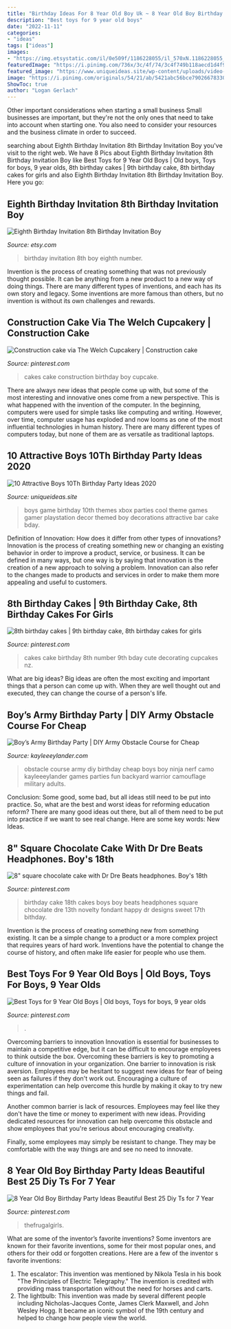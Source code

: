 ```yaml
---
title: "Birthday Ideas For 8 Year Old Boy Uk ~ 8 Year Old Boy Birthday Party Ideas Beautiful Best 25 Diy Ts For 7 Year"
description: "Best toys for 9 year old boys"
date: "2022-11-11"
categories:
- "ideas"
tags: ["ideas"]
images:
- "https://img.etsystatic.com/il/0e509f/1186228055/il_570xN.1186228055_kstz.jpg?version=0"
featuredImage: "https://i.pinimg.com/736x/3c/4f/74/3c4f749b118aecd1d4f9483cb983abc4--th-birthday-cake-beats-headphones.jpg"
featured_image: "https://www.uniqueideas.site/wp-content/uploads/video-game-party-pinteres-1.jpg"
image: "https://i.pinimg.com/originals/54/21/ab/5421abc56bce79026678330e06ab7d8f.jpg"
ShowToc: true
author: "Logan Gerlach"
---
```



Other important considerations when starting a small business
Small businesses are important, but they're not the only ones that need to take into account when starting one. You also need to consider your resources and the business climate in order to succeed.

	

		
searching about Eighth Birthday Invitation 8th Birthday Invitation Boy you've visit to the right web. We have 8 Pics about Eighth Birthday Invitation 8th Birthday Invitation Boy like Best Toys for 9 Year Old Boys | Old boys, Toys for boys, 9 year olds, 8th birthday cakes | 9th birthday cake, 8th birthday cakes for girls and also Eighth Birthday Invitation 8th Birthday Invitation Boy. Here you go:
		
    
## Eighth Birthday Invitation 8th Birthday Invitation Boy

<img loading=lazy src="https://img.etsystatic.com/il/0e509f/1186228055/il_570xN.1186228055_kstz.jpg?version=0" onerror="this.onerror=null;this.src='https://tse2.mm.bing.net/th?id=OIP.ZtPrPj8CLFqq_rGg0bHIgwHaF7&amp;pid=15.1';" alt="Eighth Birthday Invitation 8th Birthday Invitation Boy">

_Source: etsy.com_

>birthday invitation 8th boy eighth number. 

	

Invention is the process of creating something that was not previously thought possible. It can be anything from a new product to a new way of doing things. There are many different types of inventions, and each has its own story and legacy. Some inventions are more famous than others, but no invention is without its own challenges and rewards.

    
## Construction Cake Via The Welch Cupcakery | Construction Cake

<img loading=lazy src="https://i.pinimg.com/originals/54/21/ab/5421abc56bce79026678330e06ab7d8f.jpg" onerror="this.onerror=null;this.src='https://tse4.mm.bing.net/th?id=OIP.BoFQ9MwjQf2kLHP97fzA3QHaLJ&amp;pid=15.1';" alt="Construction cake via The Welch Cupcakery | Construction cake">

_Source: pinterest.com_

>cakes cake construction birthday boy cupcake. 

	

There are always new ideas that people come up with, but some of the most interesting and innovative ones come from a new perspective. This is what happened with the invention of the computer. In the beginning, computers were used for simple tasks like computing and writing. However, over time, computer usage has exploded and now looms as one of the most influential technologies in human history. There are many different types of computers today, but none of them are as versatile as traditional laptops.

    
## 10 Attractive Boys 10Th Birthday Party Ideas 2020

<img loading=lazy src="https://www.uniqueideas.site/wp-content/uploads/video-game-party-pinteres-1.jpg" onerror="this.onerror=null;this.src='https://tse2.mm.bing.net/th?id=OIP.5AmlPqQ22kKEUTb8ME65sQHaJ4&amp;pid=15.1';" alt="10 Attractive Boys 10Th Birthday Party Ideas 2020">

_Source: uniqueideas.site_

>boys game birthday 10th themes xbox parties cool theme games gamer playstation decor themed boy decorations attractive bar cake bday. 

	

Definition of Innovation: How does it differ from other types of innovations?
Innovation is the process of creating something new or changing an existing behavior in order to improve a product, service, or business. It can be defined in many ways, but one way is by saying that innovation is the creation of a new approach to solving a problem. Innovation can also refer to the changes made to products and services in order to make them more appealing and useful to customers.

    
## 8th Birthday Cakes | 9th Birthday Cake, 8th Birthday Cakes For Girls

<img loading=lazy src="https://i.pinimg.com/736x/3e/c0/aa/3ec0aa52cb0442fae969c91b66e6fd23.jpg" onerror="this.onerror=null;this.src='https://tse3.mm.bing.net/th?id=OIP.50dMvHw33WjB3TUE5SSIfAHaJ4&amp;pid=15.1';" alt="8th birthday cakes | 9th birthday cake, 8th birthday cakes for girls">

_Source: pinterest.com_

>cakes cake birthday 8th number 9th bday cute decorating cupcakes nz. 

	

What are big ideas?
Big ideas are often the most exciting and important things that a person can come up with. When they are well thought out and executed, they can change the course of a person's life.

    
## Boy’s Army Birthday Party | DIY Army Obstacle Course For Cheap

<img loading=lazy src="https://i2.wp.com/www.kayleeeylander.com/wp-content/uploads/2014/08/DIY-Obstacle-Course-for-free.jpg?fit=1024%2C683&amp;ssl=1" onerror="this.onerror=null;this.src='https://tse4.mm.bing.net/th?id=OIP.4VIXbhjpoJ56uGDh1WtMJQHaE8&amp;pid=15.1';" alt="Boy’s Army Birthday Party | DIY Army Obstacle Course for Cheap">

_Source: kayleeeylander.com_

>obstacle course army diy birthday cheap boys boy ninja nerf camo kayleeeylander games parties fun backyard warrior camouflage military adults. 

	

Conclusion: Some good, some bad, but all ideas still need to be put into practice.
So, what are the best and worst ideas for reforming education reform? There are many good ideas out there, but all of them need to be put into practice if we want to see real change. Here are some key words: New Ideas.

    
## 8&quot; Square Chocolate Cake With Dr Dre Beats Headphones. Boy&#039;s 18th

<img loading=lazy src="https://i.pinimg.com/736x/3c/4f/74/3c4f749b118aecd1d4f9483cb983abc4--th-birthday-cake-beats-headphones.jpg" onerror="this.onerror=null;this.src='https://tse3.mm.bing.net/th?id=OIP.IFHYhG8v6a3FqadBIygTcAHaHa&amp;pid=15.1';" alt="8&quot; square chocolate cake with Dr Dre Beats headphones. Boy&#039;s 18th">

_Source: pinterest.com_

>birthday cake 18th cakes boys boy beats headphones square chocolate dre 13th novelty fondant happy dr designs sweet 17th bithday. 

	

Invention is the process of creating something new from something existing. It can be a simple change to a product or a more complex project that requires years of hard work. Inventions have the potential to change the course of history, and often make life easier for people who use them.

    
## Best Toys For 9 Year Old Boys | Old Boys, Toys For Boys, 9 Year Olds

<img loading=lazy src="https://i.pinimg.com/originals/bd/62/32/bd6232a4b313eefbbbca4adecc22ecfb.jpg" onerror="this.onerror=null;this.src='https://tse2.mm.bing.net/th?id=OIP.kh2HvOrFcYobFWwrBfVeYAHaPG&amp;pid=15.1';" alt="Best Toys for 9 Year Old Boys | Old boys, Toys for boys, 9 year olds">

_Source: pinterest.com_

>. 

	

Overcoming barriers to innovation
Innovation is essential for businesses to maintain a competitive edge, but it can be difficult to encourage employees to think outside the box. Overcoming these barriers is key to promoting a culture of innovation in your organization.
One barrier to innovation is risk aversion. Employees may be hesitant to suggest new ideas for fear of being seen as failures if they don't work out. Encouraging a culture of experimentation can help overcome this hurdle by making it okay to try new things and fail.

Another common barrier is lack of resources. Employees may feel like they don't have the time or money to experiment with new ideas. Providing dedicated resources for innovation can help overcome this obstacle and show employees that you're serious about encouraging creativity.

Finally, some employees may simply be resistant to change. They may be comfortable with the way things are and see no need to innovate.

    
## 8 Year Old Boy Birthday Party Ideas Beautiful Best 25 Diy Ts For 7 Year

<img loading=lazy src="https://i.pinimg.com/736x/08/81/81/088181d76e378fda4b606d0d6f3baec8.jpg" onerror="this.onerror=null;this.src='https://tse1.mm.bing.net/th?id=OIP.vL-d_Yaey1NFdEJ_W7NCjAAAAA&amp;pid=15.1';" alt="8 Year Old Boy Birthday Party Ideas Beautiful Best 25 Diy Ts for 7 Year">

_Source: pinterest.com_

>thefrugalgirls. 

	

What are some of the inventor’s favorite inventions?
Some inventors are known for their favorite inventions, some for their most popular ones, and others for their odd or forgotten creations. Here are a few of the inventor s favorite inventions:
1. The escalator: This invention was mentioned by Nikola Tesla in his book "The Principles of Electric Telegraphy." The invention is credited with providing mass transportation without the need for horses and carts.
2. The lightbulb: This invention was made by several different people including Nicholas-Jacques Conte, James Clerk Maxwell, and John Wesley Hogg. It became an iconic symbol of the 19th century and helped to change how people view the world.

